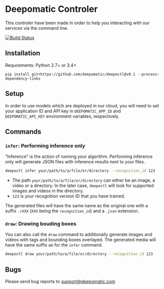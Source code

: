 # Deepomatic Controler

This controler have been made in order to help you interacting with our services via the command line.

[![Build Status](https://travis-ci.com/Deepomatic/deepoctl.svg?branch=master)](https://travis-ci.com/Deepomatic/deepoctl)

## Installation

Requirements: Python 2.7+ or 3.4+

```
pip install git+https://github.com/deepomatic/deepoctl@v0.1 --process-dependency-links
```

## Setup

In order to use models which are deployed in our cloud, you will need to set your application ID and API key in `DEEPOMATIC_APP_ID` and `DEEPOMATIC_API_KEY` environment variables, respectively.

## Commands

### `infer`: Performing inference only

"Inference" is the action of running your algorithm. Performing inference only will generate JSON files with inference results next to your files.

```sh
deepoctl infer your/path/to/a/file/or/directory --recognition_id 123
```

- The path `your/path/to/a/file/or/directory` can either be an image, a video or a directory. In the later case, `deepoctl` will look for supported images and videos in the directory.
- `123` is your recognition version ID that you have trained.

The generated files will have the same name as the original one with a suffix `.rXXX` (`XXX` being the `recognition_id`) and a `.json` extension.

### `draw`: Drawing bouding boxes

You can also call the `draw` command to additionally generate images and videos with tags and bounding boxes overlayed. The generated media will have the same suffix as for the `infer` command.

```sh
deepoctl draw your/path/to/a/file/or/directory --recognition_id 123
```

## Bugs

Please send bug reports to support@deepomatic.com
